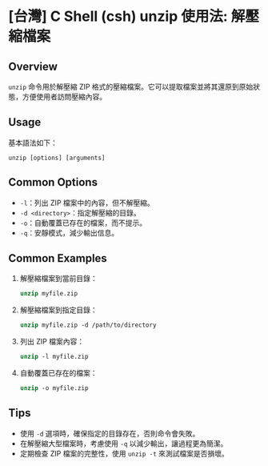# [台灣] C Shell (csh) unzip 使用法: 解壓縮檔案

## Overview
`unzip` 命令用於解壓縮 ZIP 格式的壓縮檔案。它可以提取檔案並將其還原到原始狀態，方便使用者訪問壓縮內容。

## Usage
基本語法如下：
```
unzip [options] [arguments]
```

## Common Options
- `-l`：列出 ZIP 檔案中的內容，但不解壓縮。
- `-d <directory>`：指定解壓縮的目錄。
- `-o`：自動覆蓋已存在的檔案，而不提示。
- `-q`：安靜模式，減少輸出信息。

## Common Examples
1. 解壓縮檔案到當前目錄：
   ```csh
   unzip myfile.zip
   ```

2. 解壓縮檔案到指定目錄：
   ```csh
   unzip myfile.zip -d /path/to/directory
   ```

3. 列出 ZIP 檔案內容：
   ```csh
   unzip -l myfile.zip
   ```

4. 自動覆蓋已存在的檔案：
   ```csh
   unzip -o myfile.zip
   ```

## Tips
- 使用 `-d` 選項時，確保指定的目錄存在，否則命令會失敗。
- 在解壓縮大型檔案時，考慮使用 `-q` 以減少輸出，讓過程更為簡潔。
- 定期檢查 ZIP 檔案的完整性，使用 `unzip -t` 來測試檔案是否損壞。